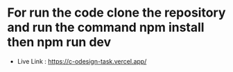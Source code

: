 # For run the code clone the repository and run the command npm install then npm run dev

- Live Link : https://c-odesign-task.vercel.app/
